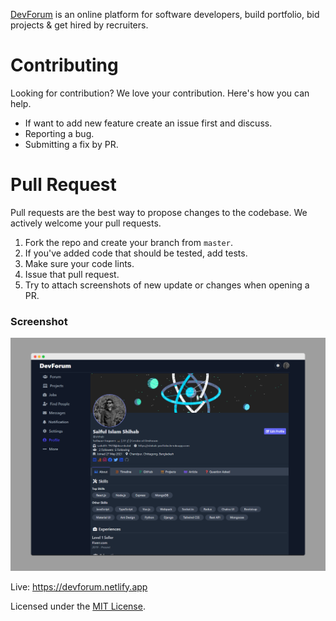 [DevForum](https://devforum.netlify.app) is an online platform for software developers, build portfolio, bid projects & get hired by recruiters.

# Contributing

Looking for contribution? We love your contribution. Here's how you can help.

- If want to add new feature create an issue first and discuss.
- Reporting a bug.
- Submitting a fix by PR.

# Pull Request

Pull requests are the best way to propose changes to the codebase. We actively welcome your pull requests.

1. Fork the repo and create your branch from `master`.
2. If you've added code that should be tested, add tests.
3. Make sure your code lints.
4. Issue that pull request.
5. Try to attach screenshots of new update or changes when opening a PR.

### Screenshot

<img src="ui.PNG" alt="devforum" />

Live: https://devforum.netlify.app

Licensed under the [MIT License](LICENSE.md).
